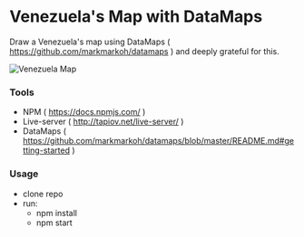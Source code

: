 # Venezuela's Map with DataMaps
Draw a Venezuela's map using DataMaps ( https://github.com/markmarkoh/datamaps ) and deeply grateful for this.

![Venezuela Map](https://media.giphy.com/media/495yHQLyhS4V0cir9L/giphy.gif)

### Tools
- NPM ( https://docs.npmjs.com/ )
- Live-server ( http://tapiov.net/live-server/ )
- DataMaps ( https://github.com/markmarkoh/datamaps/blob/master/README.md#getting-started )

### Usage
- clone repo
- run:
    -  npm install
    -  npm start